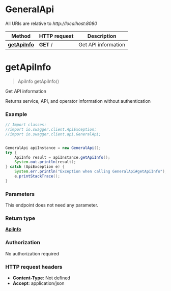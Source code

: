 # GeneralApi

All URIs are relative to *http://localhost:8080*

Method | HTTP request | Description
------------- | ------------- | -------------
[**getApiInfo**](GeneralApi.md#getApiInfo) | **GET** / | Get API information

<a name="getApiInfo"></a>
# **getApiInfo**
> ApiInfo getApiInfo()

Get API information

Returns service, API, and operator information without authentication

### Example
```java
// Import classes:
//import io.swagger.client.ApiException;
//import io.swagger.client.api.GeneralApi;


GeneralApi apiInstance = new GeneralApi();
try {
    ApiInfo result = apiInstance.getApiInfo();
    System.out.println(result);
} catch (ApiException e) {
    System.err.println("Exception when calling GeneralApi#getApiInfo");
    e.printStackTrace();
}
```

### Parameters
This endpoint does not need any parameter.

### Return type

[**ApiInfo**](ApiInfo.md)

### Authorization

No authorization required

### HTTP request headers

 - **Content-Type**: Not defined
 - **Accept**: application/json

